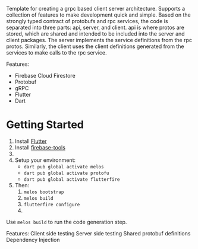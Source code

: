 Template for creating a grpc based client server architecture. Supports a collection of features to make development quick and simple. Based on the strongly typed contract of protobufs and rpc services, the code is separated into three parts: api, server, and client. api is where protos are stored, which are shared and intended to be included into the server and client packages. The server implements the service definitions from the rpc protos. Similarly, the client uses the client definitions generated from the services to make calls to the rpc service.

Features:
 - Firebase Cloud Firestore
 - Protobuf
 - gRPC
 - Flutter
 - Dart

# Getting Started
1. Install [Flutter](https://docs.flutter.dev/get-started/install)
2. Install [firebase-tools](https://firebase.google.com/docs/cli)
3. 
4. Setup your environment:
     - `dart pub global activate melos`
     - `dart pub global activate protofu`
     - `dart pub global activate flutterfire`
5. Then:
	1. `melos bootstrap`
	2. `melos build`
	3. `flutterfire configure`
	4. 

Use `melos build` to run the code generation step.

Features:
Client side testing
Server side testing
Shared protobuf definitions
Dependency Injection
